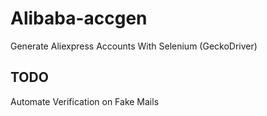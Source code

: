 # Alibaba-accgen

Generate Aliexpress Accounts With Selenium (GeckoDriver)

## TODO
Automate Verification on Fake Mails
